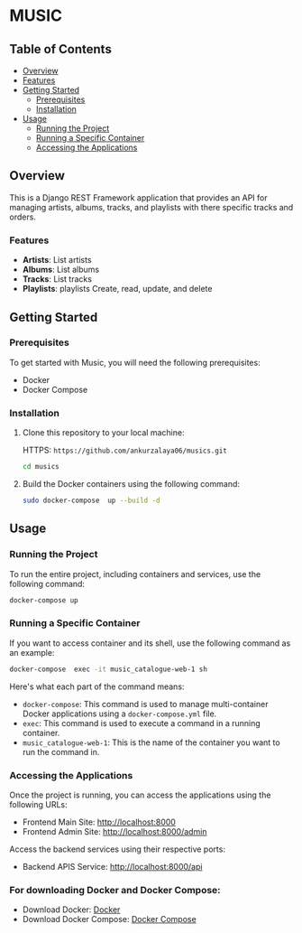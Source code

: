 # MUSIC

## Table of Contents

- [Overview](#overview)
- [Features](#features)
- [Getting Started](#getting-started)
  - [Prerequisites](#prerequisites)
  - [Installation](#installation)
- [Usage](#usage)
  - [Running the Project](#running-the-project)
  - [Running a Specific Container](#running-a-specific-container)
  - [Accessing the Applications](#accessing-the-applications)


## Overview

This is a Django REST Framework application that provides an API for managing artists, albums, tracks, and playlists with there specific tracks and orders.

### Features

- **Artists**: List artists
- **Albums**: List albums
- **Tracks**: List tracks
- **Playlists**:  playlists Create, read, update, and delete

## Getting Started

### Prerequisites

To get started with Music, you will need the following prerequisites:

- Docker
- Docker Compose

### Installation

1. Clone this repository to your local machine:

   HTTPS: `https://github.com/ankurzalaya06/musics.git`

   ```bash
   cd musics
   ```

2. Build the Docker containers using the following command:

   ```bash
   sudo docker-compose  up --build -d
   ```

## Usage

### Running the Project

To run the entire project, including  containers and services, use the following command:

```bash
docker-compose up
```

### Running a Specific Container

If you want to access container and  its shell, use the following command as an example:

```bash
docker-compose  exec -it music_catalogue-web-1 sh
```

Here's what each part of the command means:

- `docker-compose`: This command is used to manage multi-container Docker applications using a `docker-compose.yml` file.
- `exec`: This command is used to execute a command in a running container.
- `music_catalogue-web-1`: This is the name of the container you want to run the command in.


### Accessing the Applications

Once the project is running, you can access the applications using the following URLs:

- Frontend Main Site: [http://localhost:8000](http://localhost:8000)
- Frontend Admin Site: [http://localhost:8000/admin](http://localhost:8000/admin)

Access the backend services using their respective ports:

- Backend APIS Service: [http://localhost:8000/api](http://localhost:8000/api)



### For downloading Docker and Docker Compose:

- Download Docker: [Docker](https://www.docker.com/get-started)
- Download Docker Compose: [Docker Compose](https://docs.docker.com/compose/install/)
```
